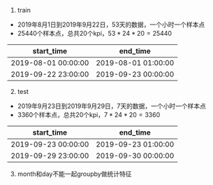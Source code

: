 1. train
- 2019年8月1日到2019年9月22日，53天的数据，一个小时一个样本点
- 25440个样本点，总共20个kpi，$53*24*20=25440$

| start_time | end_time |
| ---|--- |
| 2019-08-01 00:00:00 | 2019-08-01 01:00:00 |
| 2019-09-22 23:00:00 | 2019-09-23 00:00:00 |

2. test 
- 2019年9月23日到2019年9月29日，7天的数据，一个小时一个样本点
- 3360个样本点，总共20个kpi，$7*24*20=3360$

| start_time | end_time |
| ---|--- |
| 2019-09-23 00:00:00 | 2019-09-23 01:00:00 |
| 2019-09-29 23:00:00 | 2019-09-30 00:00:00 |

3. month和day不能一起groupby做统计特征